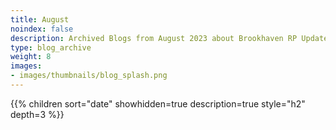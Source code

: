 ```yaml
---
title: August
noindex: false
description: Archived Blogs from August 2023 about Brookhaven RP Updates, exciting news, and new findings
type: blog_archive
weight: 8
images:
- images/thumbnails/blog_splash.png
---
```




{{% children sort="date" showhidden=true description=true style="h2"  depth=3 %}}
